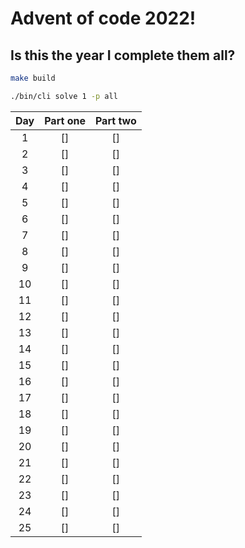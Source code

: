 # Advent of code 2022!

## Is this the year I complete them all?

```bash
make build

./bin/cli solve 1 -p all
```


|  Day  | Part one | Part two |
| :---: |  :----:  |  :----:  |
| 1     |   []     |   []     |
| 2     |   []     |   []     |
| 3     |   []     |   []     |
| 4     |   []     |   []     |
| 5     |   []     |   []     |
| 6     |   []     |   []     |
| 7     |   []     |   []     |
| 8     |   []     |   []     |
| 9     |   []     |   []     |
| 10    |   []     |   []     |
| 11    |   []     |   []     |
| 12    |   []     |   []     |
| 13    |   []     |   []     |
| 14    |   []     |   []     |
| 15    |   []     |   []     |
| 16    |   []     |   []     |
| 17    |   []     |   []     |
| 18    |   []     |   []     |
| 19    |   []     |   []     |
| 20    |   []     |   []     |
| 21    |   []     |   []     |
| 22    |   []     |   []     |
| 23    |   []     |   []     |
| 24    |   []     |   []     |
| 25    |   []     |   []     |